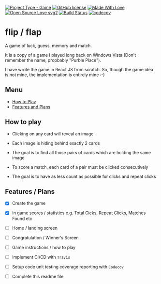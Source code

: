 [![Project Type - Game](https://img.shields.io/badge/Type-GAME-blueviolet.svg)](https://codotronix.github.io/flip-flap/)
[![GitHub license](https://img.shields.io/badge/License-MIT-blue.svg)](https://github.com/codotronix/flip-flap/blob/master/LICENSE)
[![Made With Love](https://img.shields.io/badge/Made%20With-Love-orange.svg)](https://github.com/codotronix/flip-flap)
[![Open Source Love svg2](https://badges.frapsoft.com/os/v2/open-source.svg?v=103)](https://github.com/codotronix/flip-flap)
[![Build Status](https://travis-ci.com/codotronix/flip-flap.svg?branch=master)](https://travis-ci.com/codotronix/flip-flap)
[![codecov](https://codecov.io/gh/codotronix/flip-flap/branch/master/graph/badge.svg)](https://codecov.io/gh/codotronix/flip-flap)


# flip / flap
A game of luck, guess, memory and match. 

It is a copy of a game I played long back on Windows Vista (Don't remember the name, propbably "Purble Place"). 

I have wrote the game in React JS from scratch. So, though the game idea is not mine, the implementation is entirely mine :-)



## Menu

- [How to Play](https://github.com/codotronix/flip-flap#how-to-play)
- [Features and Plans](https://github.com/codotronix/flip-flap#features--plans)



## How to play

- Clicking on any card will reveal an image

- Each image is hiding behind exactly 2 cards

- The goal is to find all those pairs of cards which are holding the same image

- To score a match, each card of a pair must be clicked consecutively

- The goal is to have as less count as possible for clicks and repeat clicks


## Features / Plans

- [x] Create the game

- [x] In game scores / statistics e.g. Total Cicks, Repeat Clicks, Matches Found etc

- [ ] Home / landing screen

- [ ] Congratulation / Winner's Screen

- [ ] Game instructions / how to play

- [ ] Implement CI/CD with `Travis`

- [ ] Setup code unit testing coverage reporting with `Codecov` 

- [ ] Complete this readme file
